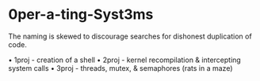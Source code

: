 # 0per-a-ting-Syst3ms

The naming is skewed to discourage searches for dishonest duplication of code.

• 1proj - creation of a shell
• 2proj - kernel recompilation & intercepting system calls
• 3proj - threads, mutex, & semaphores (rats in a maze)

